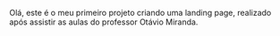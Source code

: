 Olá, este é o meu primeiro projeto criando uma landing page, realizado após assistir as aulas do professor Otávio Miranda.
